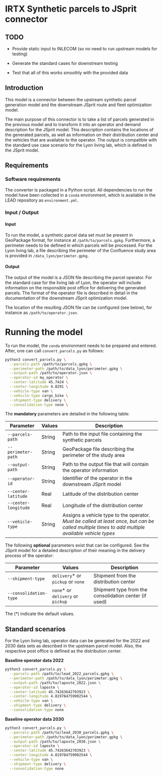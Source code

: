 # IRTX Synthetic parcels to JSprit connector

## TODO

- Provide static input to INLECOM (so no need to run upstream models for testing)
- Generate the standard cases for downstream testing

- Test that all of this works smoothly with the provided data

## Introduction

This model is a connector between the upstream synthetic parcel generation
model and the downstream JSprit route and fleet optimization model.

The main purpose of this connector is to take a list of parcels generated
in the previous model and to transform it into an operator and demand
description for the JSprit model. This description contains the locations
of the generated parcels, as well as information on their distribution center
and the vehicles that are available to the operator. The output is compatible
with the standard use case scenario for the Lyon living lab, which is defined
in the JSprit model.

## Requirements

### Software requirements

The converter is packaged in a Python script. All dependencies to run the model
have been collected in a `conda` environment, which is available in the LEAD
repository as `environment.yml`.

### Input / Output

#### Input

To run the model, a synthetic parcel data set must be present in GeoPackage
format, for instance at `/path/to/parcels.gpkg`. Furthermore, a perimeter needs
to be defined in which parcels will be processed. For the Lyon living lab, a
file describing the perimeter of the Confluence study area is provided in
`/data_lyon/perimeter.gpkg`.

#### Output

The output of the model is a JSON file describing the parcel operator. For
the standard case for the living lab of Lyon, the operator will include
information on the responsible post office for delivering the generated
parcels. The format of the operator file is described in detail in the
documentation of the downstream JSprit optimization model.

The location of the resulting JSON file can be configured (see below), for
instance as `/path/to/operator.json`.

# Running the model

To run the model, the `conda` environment needs to be prepared and entered. After,
one can call `convert_parcels.py` as follows:

```bash
python3 convert_parcels.py \
  --parcels-path /path/to/parcels.gpkg \
  --perimeter-path /path/to/data_lyon/perimeter.gpkg \
  --output-path /path/to/operator.json \
  --operator-id my_operator \
  --center-latitude 45.7424 \
  --center-longitude 4.8291 \
  --vehicle-type van \
  --vehicle-type cargo_bike \
  --shipment-type delivery \
  --consolidation-type none \
```

The **mandatory** parameters are detailed in the following table:

Parameter             | Values                            | Description
---                   | ---                               | ---
`--parcels-path`          | String                            | Path to the input file containing the synthetic parcels
`--perimeter-path`          | String                            | GeoPackage file describing the perimeter of the study area
`--output-path`         | String                            | Path to the output file that will contain the operator information
`--operator-id`         | String                            | Identifier of the operator in the downstream JSprit model
`--center-latitude`     | Real                            | Latitude of the distribution center
`--center-longitude`     | Real                            | Longitude of the distribution center
`--vehicle-type`     | String                            | Assigns a vehicle type to the operator. *Must be called at least once, but can be called multiple times to add multiple available vehicle types*

The following **optional** parameters exist that can be configured. See the JSprit model for a detailed description of their meaning in the delivery process of the operator:

Parameter             | Values                            | Description
---                   | ---                               | ---
`--shipment-type`         | `delivery`* or `pickup` or `none`             | Shipment from the distribution center
`--consolidation-type`             | `none`* or `delivery` or `pickup`              | Shipment type from the consolidation center (if used)

The (*) indicate the default values.

## Standard scenarios

For the Lyon living lab, operator data can be generated for the 2022 and 2030
data sets as described in the upstream parcel model. Also, the respective post
office is defined as the distribution center.

**Baseline operator data 2022**

```bash
python3 convert_parcels.py \
  --parcels-path /path/to/lead_2022_parcels.gpkg \
  --perimeter-path /path/to/data_lyon/perimeter.gpkg \
  --output-path /path/to/laposte_2022.json \
  --operator-id laposte \
  --center-latitude 45.74263642703923 \
  --center-longitude 4.819784759902544 \
  --vehicle-type van \
  --shipment-type delivery \
  --consolidation-type none
```

**Baseline operator data 2030**

```bash
python3 convert_parcels.py \
  --parcels-path /path/to/lead_2030_parcels.gpkg \
  --perimeter-path /path/to/data_lyon/perimeter.gpkg \
  --output-path /path/to/laposte_2030.json \
  --operator-id laposte \
  --center-latitude 45.74263642703923 \
  --center-longitude 4.819784759902544 \
  --vehicle-type van \
  --shipment-type delivery \
  --consolidation-type none
```

